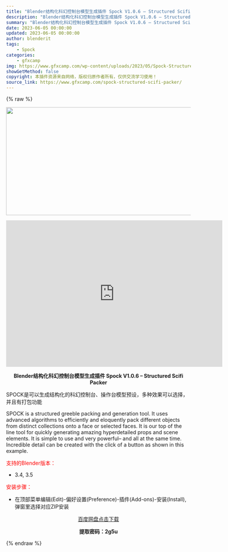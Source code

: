```yaml
---
title: "Blender结构化科幻控制台模型生成插件 Spock V1.0.6 – Structured Scifi Packer"
description: "Blender结构化科幻控制台模型生成插件 Spock V1.0.6 – Structured Scifi Packer SPOCK是可以生成结构化的科幻控制台、操作台模型预设，多种效果可..."
summary: "Blender结构化科幻控制台模型生成插件 Spock V1.0.6 – Structured Scifi Packer SPOCK是可以生成结构化的科幻控制台、操作台模型预设，多种效果可..."
date: 2023-06-05 00:00:00
updated: 2023-06-05 00:00:00
author: blenderit
tags: 
    - Spock
categories:
    - gfxcamp
img: https://www.gfxcamp.com/wp-content/uploads/2023/05/Spock-Structured-Scifi-Packer.jpg
showGetMethod: false
copyright: 本插件资源来自网络，版权归原作者所有，仅供交流学习使用！
source_link: https://www.gfxcamp.com/spock-structured-scifi-packer/
---
```


{% raw %}
<div><p><img decoding="async" class="aligncenter size-full wp-image-112120" src="https://www.gfxcamp.com/wp-content/uploads/2023/05/Spock-Structured-Scifi-Packer.jpg" data-src="https://www.gfxcamp.com/wp-content/uploads/2023/05/Spock-Structured-Scifi-Packer.jpg" alt="" width="590" height="295" data-srcset="https://www.gfxcamp.com/wp-content/uploads/2023/05/Spock-Structured-Scifi-Packer.jpg 590w, https://www.gfxcamp.com/wp-content/uploads/2023/05/Spock-Structured-Scifi-Packer-150x75.jpg 150w" data-sizes="(max-width: 590px) 100vw, 590px"></p><p style="text-align: center;"><iframe loading="lazy" src="https://player.youku.com/embed/XNTk2Mjk0MDE2MA==" width="590" height="400" frameborder="0" allowfullscreen="allowfullscreen" data-mce-fragment="1"></iframe></p><p style="text-align: center;"><strong>Blender结构化科幻控制台模型生成插件 Spock V1.0.6 – Structured Scifi Packer</strong></p><p>SPOCK是可以生成结构化的科幻控制台、操作台模型预设，多种效果可以选择，并且有打包功能</p><p>SPOCK is a structured greeble packing and generation tool. It uses advanced algorithms to efficiently and eloquently pack different objects from distinct collections onto a face or selected faces. It is our top of the line tool for quickly generating amazing hyperdetailed props and scene elements. It is simple to use and very powerful– and all at the same time. Incredible detail can be created with the click of a button as shown in this example.</p><p style="text-align: left;"><span style="color: #ff0000;">支持的Blender版本：</span></p><ul>
<li style="text-align: left;">3.4, 3.5</li>
</ul><p style="text-align: left;"><span style="color: #ff0000;">安装步骤：</span></p><ul>
<li>在顶部菜单编辑(Edit)-偏好设置(Preference)-插件(Add-ons)-安装(Install),弹窗里选择对应ZIP安装</li>
</ul><p style="text-align: center;"><a class="maxbutton-3 maxbutton maxbutton-baidu" target="_blank" rel="noopener" href="https://pan.baidu.com/s/1ytwfw6V87OIk7LBxsKEgng?pwd=2g5u"><span class="mb-text">百度网盘点击下载</span></a></p><p style="text-align: center;"><strong>提取密码：2g5u</strong></p></div>
<div style="display: none">gfxcamp</div>
{% endraw %}